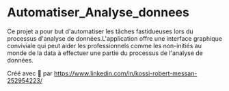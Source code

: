 # Automatiser_Analyse_donnees

Ce projet a pour but d'automatiser les tâches fastidueuses
lors du processus d'analyse de données.L'application offre 
une interface graphique conviviale qui peut aider les professionnels
comme les non-initiés au monde de la data à effectuer une partie du 
processus de l'analyse de données.

Créé avec 💖 par https://www.linkedin.com/in/kossi-robert-messan-252954223/
